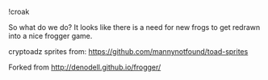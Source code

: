 !croak

So what do we do? It looks like there is a need for new frogs to get redrawn into a nice frogger game.


cryptoadz sprites from: https://github.com/mannynotfound/toad-sprites










Forked from http://denodell.github.io/frogger/
